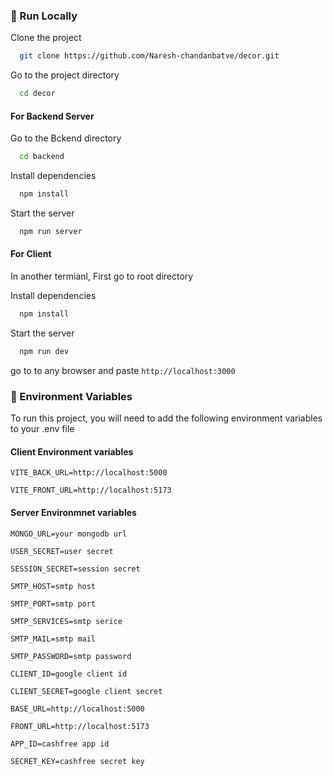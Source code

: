 
<!-- Run Locally -->
### :running: Run Locally

Clone the project

```bash
  git clone https://github.com/Naresh-chandanbatve/decor.git
```

Go to the project directory

```bash
  cd decor
```

#### For Backend Server

Go to the Bckend directory

```bash
  cd backend
```

Install dependencies

```bash
  npm install
```

Start the server

```bash
  npm run server
```

#### For Client
In another termianl, First go to root directory

Install dependencies

```bash
  npm install
```

Start the server

```bash
  npm run dev
```

go to to any browser and paste `http://localhost:3000`



<!-- Env Variables -->
### :key: Environment Variables

To run this project, you will need to add the following environment variables to your .env file

#### Client Environment variables

`VITE_BACK_URL=http://localhost:5000`

`VITE_FRONT_URL=http://localhost:5173`

#### Server Environmnet variables

`MONGO_URL=your mongodb url`

`USER_SECRET=user secret`

`SESSION_SECRET=session secret`

`SMTP_HOST=smtp host`

`SMTP_PORT=smtp port`

`SMTP_SERVICES=smtp serice`

`SMTP_MAIL=smtp mail`

`SMTP_PASSWORD=smtp password`

`CLIENT_ID=google client id`

`CLIENT_SECRET=google client secret`

`BASE_URL=http://localhost:5000`

`FRONT_URL=http://localhost:5173`

`APP_ID=cashfree app id`

`SECRET_KEY=cashfree secret key`


